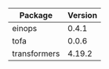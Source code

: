 | Package        | Version |
|----------------|---------|
| einops         | 0.4.1   |
| tofa           | 0.0.6   |
 | transformers   | 4.19.2  |
